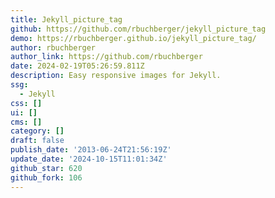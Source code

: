 ```yaml
---
title: Jekyll_picture_tag
github: https://github.com/rbuchberger/jekyll_picture_tag
demo: https://rbuchberger.github.io/jekyll_picture_tag/
author: rbuchberger
author_link: https://github.com/rbuchberger
date: 2024-02-19T05:26:59.811Z
description: Easy responsive images for Jekyll.
ssg:
  - Jekyll
css: []
ui: []
cms: []
category: []
draft: false
publish_date: '2013-06-24T21:56:19Z'
update_date: '2024-10-15T11:01:34Z'
github_star: 620
github_fork: 106
---
```

